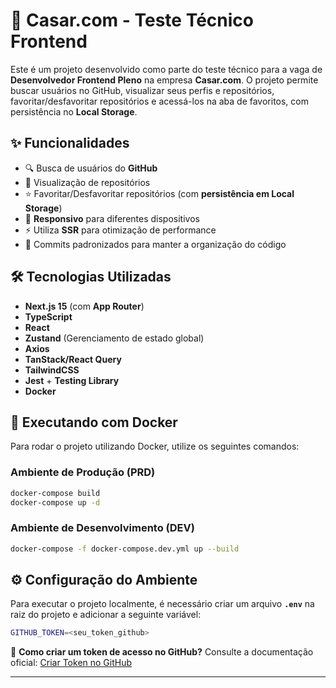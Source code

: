 # 🚀 Casar.com - Teste Técnico Frontend

Este é um projeto desenvolvido como parte do teste técnico para a vaga de **Desenvolvedor Frontend Pleno** na empresa **Casar.com**. O projeto permite buscar usuários no GitHub, visualizar seus perfis e repositórios, favoritar/desfavoritar repositórios e acessá-los na aba de favoritos, com persistência no **Local Storage**.

## ✨ Funcionalidades
- 🔍 Busca de usuários do **GitHub**
- 📂 Visualização de repositórios
- ⭐ Favoritar/Desfavoritar repositórios (com **persistência em Local Storage**)
- 📱 **Responsivo** para diferentes dispositivos
- ⚡ Utiliza **SSR** para otimização de performance
- 📌 Commits padronizados para manter a organização do código

## 🛠️ Tecnologias Utilizadas
- **Next.js 15** (com **App Router**)
- **TypeScript**
- **React**
- **Zustand** (Gerenciamento de estado global)
- **Axios**
- **TanStack/React Query**
- **TailwindCSS**
- **Jest** + **Testing Library**
- **Docker**

## 🐳 Executando com Docker
Para rodar o projeto utilizando Docker, utilize os seguintes comandos:

### Ambiente de Produção (PRD)
```sh
docker-compose build
docker-compose up -d
```

### Ambiente de Desenvolvimento (DEV)
```sh
docker-compose -f docker-compose.dev.yml up --build
```

## ⚙️ Configuração do Ambiente
Para executar o projeto localmente, é necessário criar um arquivo **`.env`** na raiz do projeto e adicionar a seguinte variável:

```sh
GITHUB_TOKEN=<seu_token_github>
```
🔗 **Como criar um token de acesso no GitHub?** Consulte a documentação oficial: [Criar Token no GitHub](https://docs.github.com/pt/authentication/keeping-your-account-and-data-secure/creating-a-personal-access-token)

---
